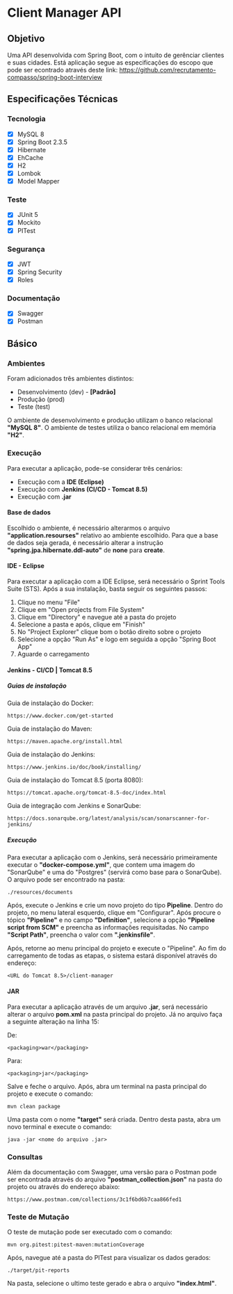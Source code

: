 
# Client Manager API

## Objetivo
Uma API desenvolvida com Spring Boot, com o intuito de gerênciar clientes e suas cidades.
Está aplicação segue as especificações do escopo que pode ser econtrado através deste link: https://github.com/recrutamento-compasso/spring-boot-interview

## Especificações Técnicas
### Tecnologia
- [X] MySQL 8
- [X] Spring Boot 2.3.5
- [X] Hibernate
- [X] EhCache
- [X] H2
- [X] Lombok
- [X] Model Mapper

### Teste
- [X] JUnit 5
- [X] Mockito
- [X] PITest

### Segurança
- [X] JWT
- [X] Spring Security
- [X] Roles

### Documentação
- [X] Swagger
- [X] Postman

## Básico

### Ambientes

Foram adicionados três ambientes distintos:

- Desenvolvimento (dev) - **[Padrão]**
- Produção (prod)
- Teste (test)

O ambiente de desenvolvimento e produção utilizam o banco relacional **"MySQL 8"**.
O ambiente de testes utiliza o banco relacional em memória **"H2"**. 

### Execução

Para executar a aplicação, pode-se considerar três cenários:

- Execução com a **IDE (Eclipse)**
- Execução com **Jenkins (CI/CD - Tomcat 8.5)**
- Execução com **.jar**

#### Base de dados

Escolhido o ambiente, é necessário alterarmos o arquivo **"application.resourses"** relativo ao ambiente escolhido. Para que a base de dados seja gerada,  é necessário alterar a instrução  **"spring.jpa.hibernate.ddl-auto"** de **none** para **create**.

#### IDE - Eclipse
Para executar a aplicação com a IDE Eclipse, será necessário o Sprint Tools Suite (STS). Após a sua instalação, basta seguir os seguintes passos:

 1. Clique no menu "File"
 2. Clique em "Open projects from File System"
 3. Clique em "Directory" e navegue até a pasta do projeto
 4. Selecione a pasta e após, clique em "Finish"
 5. No "Project Explorer" clique bom o botão direito sobre o projeto
 6. Selecione a opção "Run As" e logo em seguida a opção "Spring Boot App"
 7. Aguarde o carregamento

#### Jenkins - CI/CD | Tomcat 8.5
##### Guias de instalação
Guia de instalação do Docker:
```
https://www.docker.com/get-started
```

Guia de instalação do Maven:
```
https://maven.apache.org/install.html
```

Guia de instalação do Jenkins:
```
https://www.jenkins.io/doc/book/installing/
```

Guia de instalação do Tomcat 8.5 (porta 8080):
```
https://tomcat.apache.org/tomcat-8.5-doc/index.html
```

Guia de integração com Jenkins e SonarQube:
```
https://docs.sonarqube.org/latest/analysis/scan/sonarscanner-for-jenkins/
```

##### Execução
Para executar a aplicação com o Jenkins, será necessário primeiramente executar o **"docker-compose.yml"**, que contem uma imagem do "SonarQube" e uma do "Postgres" (servirá como base para o SonarQube). 
O arquivo pode ser encontrado na pasta:
```
./resources/documents
```

Após, execute o Jenkins e crie um novo projeto do tipo **Pipeline**. 
Dentro do projeto, no menu lateral esquerdo, clique em "Configurar". Após procure o tópico **"Pipeline"** e no campo **"Definition"**, selecione a opção **"Pipeline script from SCM"** e preencha as informações requisitadas.
No campo **"Script Path"**, preencha o valor com **".jenkinsfile"**.

Após, retorne ao menu principal do projeto e execute o "Pipeline".
Ao fim do carregamento de todas as etapas, o sistema estará disponível através do endereço:
```
<URL do Tomcat 8.5>/client-manager
```

#### JAR
Para executar a aplicação através de um arquivo **.jar**, será necessário alterar o arquivo **pom.xml** na pasta principal do projeto.  Já no arquivo faça a seguinte alteração na linha 15:

De:
```
<packaging>war</packaging>
```
Para:
```
<packaging>jar</packaging>
```
Salve e feche o arquivo. 
Após, abra um terminal na pasta principal do projeto e execute o comando:
```
mvn clean package
```

Uma pasta com o nome **"target"** será criada. Dentro desta pasta, abra um novo terminal e execute o comando:
```
java -jar <nome do arquivo .jar>
``` 

### Consultas

Além da documentação com Swagger, uma versão para o Postman pode ser encontrada através do arquivo **"postman_collection.json"** na pasta do projeto ou através do endereço abaixo:
```
https://www.postman.com/collections/3c1f6bd6b7caa866fed1
```

### Teste de Mutação

O teste de mutação pode ser executado com o comando:
```
mvn org.pitest:pitest-maven:mutationCoverage
```
Após, navegue até a pasta do PITest para visualizar os dados gerados:
```
./target/pit-reports
```
Na pasta, selecione o ultimo teste gerado e abra o arquivo **"index.html"**.
